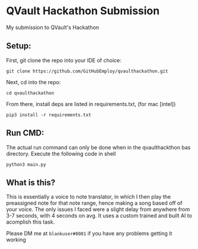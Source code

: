 # QVault Hackathon Submission
My submission to QVault's Hackathon

## Setup:
First, git clone the repo into your IDE of choice:
```shell
git clone https://github.com/GitHubEmploy/qvaulthackathon.git
 ```
 
 Next, cd into the repo:
 ```shell
 cd qvaulthackathon
 ```
 
 From there, install deps are listed in requirements.txt, (for mac [intel])
 ```shell
 pip3 install -r requirements.txt
 ```
 
## Run CMD:
The actual run command can only be done when in the qvaulthackthon bas directory. Execute the following code in shell
```shell
python3 main.py
```

## What is this?

This is essentially a voice to note translator, in which I then play the preassigned note for that note range, hence making a song based off of your voice. The only issues I faced were a slight delay from anywhere from 3-7 seconds, with 4 seconds on avg. It uses a custom trained and built AI to acomplish this task.

Please DM me at ``blankuser#0001`` if you have any problems getting it working
